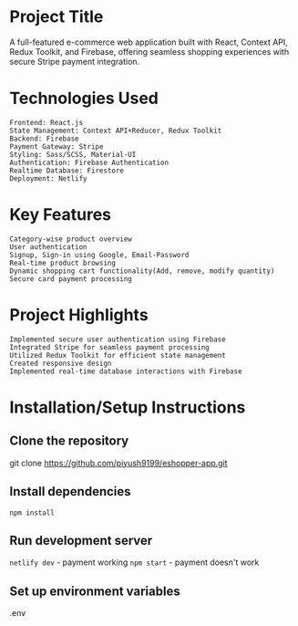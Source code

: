 # Project Title
 A full-featured e-commerce web application built with React, Context API, Redux Toolkit, and Firebase, offering seamless shopping experiences with secure Stripe payment integration.
# Technologies Used
    Frontend: React.js
    State Management: Context API+Reducer, Redux Toolkit
    Backend: Firebase
    Payment Gateway: Stripe
    Styling: Sass/SCSS, Material-UI
    Authentication: Firebase Authentication
    Realtime Database: Firestore
    Deployment: Netlify
# Key Features
    Category-wise product overview
    User authentication
    Signup, Sign-in using Google, Email-Password
    Real-time product browsing
    Dynamic shopping cart functionality(Add, remove, modify quantity)
    Secure card payment processing
# Project Highlights
    Implemented secure user authentication using Firebase
    Integrated Stripe for seamless payment processing
    Utilized Redux Toolkit for efficient state management
    Created responsive design
    Implemented real-time database interactions with Firebase
# Installation/Setup Instructions

## Clone the repository
git clone https://github.com/piyush9199/eshopper-app.git

## Install dependencies
```
npm install
```

## Run development server
```netlify dev``` - payment working
```npm start``` - payment doesn't work

## Set up environment variables
.env



    
